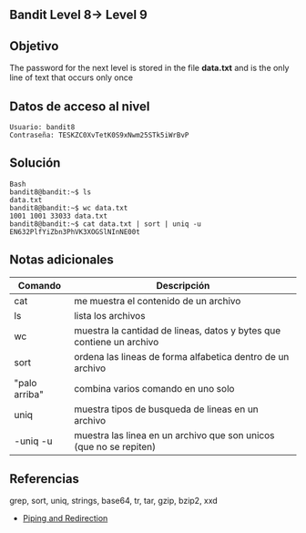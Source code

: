 ## Bandit Level 8→ Level 9

## Objetivo

The password for the next level is stored in the file **data.txt** and is the only line of text that occurs only once
## Datos de acceso al nivel

```
Usuario: bandit8
Contraseña: TESKZC0XvTetK0S9xNwm25STk5iWrBvP
```
## Solución
```
Bash
bandit8@bandit:~$ ls
data.txt
bandit8@bandit:~$ wc data.txt
1001 1001 33033 data.txt
bandit8@bandit:~$ cat data.txt | sort | uniq -u
EN632PlfYiZbn3PhVK3XOGSlNInNE00t
```
## Notas adicionales

| Comando | Descripción |
|-----------|-----------|
| cat| me muestra el contenido de un archivo|
| ls | lista los archivos|
| wc | muestra la cantidad de lineas, datos y bytes que contiene un archivo|
| sort | ordena las lineas de forma alfabetica dentro de un archivo|
| "palo arriba"| combina varios comando en uno solo|
| uniq | muestra tipos de busqueda de lineas en un archivo|
| -uniq -u | muestra las linea en un archivo que son unicos (que no se repiten)|
## Referencias

grep, sort, uniq, strings, base64, tr, tar, gzip, bzip2, xxd
- [Piping and Redirection](https://ryanstutorials.net/linuxtutorial/piping.php)